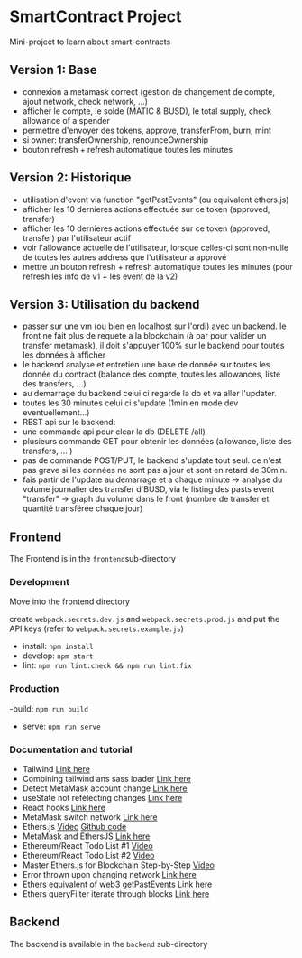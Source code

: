 # SmartContract Project

Mini-project to learn about smart-contracts

## Version 1: Base

- connexion a metamask correct (gestion de changement de compte, ajout network, check network, ...)
- afficher le compte, le solde (MATIC & BUSD), le total supply, check allowance of a spender
- permettre d'envoyer des tokens, approve, transferFrom, burn, mint
- si owner: transferOwnership, renounceOwnership
- bouton refresh + refresh automatique toutes les minutes

## Version 2: Historique

- utilisation d'event via function "getPastEvents" (ou equivalent ethers.js)
- afficher les 10 dernieres actions effectuée sur ce token (approved, transfer)
- afficher les 10 dernieres actions effectuée sur ce token (approved, transfer) par l'utilisateur actif
- voir l'allowance actuelle de l'utilisateur, lorsque celles-ci sont non-nulle de toutes les autres address que l'utilisateur a apprové
- mettre un bouton refresh + refresh automatique toutes les minutes (pour refresh les info de v1 + les event de la v2)

## Version 3: Utilisation du backend
- passer sur une vm (ou bien en localhost sur l'ordi) avec un backend. le front ne fait plus de requete a la blockchain (à par pour valider un transfer metamask), il doit s'appuyer 100% sur le backend pour toutes les données à afficher
- le backend analyse et entretien une base de donnée sur toutes les donnée du contract (balance des compte, toutes les allowances, liste des transfers, ...)
- au demarrage du backend celui ci regarde la db et va aller l'updater.
- toutes les 30 minutes celui ci s'update (1min en mode dev eventuellement...)
- REST api sur le backend: 
- une commande api pour clear la db (DELETE /all)
- plusieurs commande GET pour obtenir les données (allowance, liste des transfers, ... )
- pas de commande POST/PUT, le backend s'update tout seul. ce n'est pas grave si les données ne sont pas a jour et sont en retard de 30min.
- fais partir de l'update au demarrage et a chaque minute
        -> analyse du volume journalier des transfer d'BUSD, via le listing des pasts event "transfer"
        -> graph du volume dans le front (nombre de transfer et quantité transférée chaque jour)

## Frontend

The Frontend is in the `frontend`sub-directory

### Development

Move into the frontend directory

create `webpack.secrets.dev.js` and `webpack.secrets.prod.js` and put the API keys (refer to `webpack.secrets.example.js`) 

- install: `npm install`
- develop: `npm start`
- lint: `npm run lint:check && npm run lint:fix`

### Production

-build: `npm run build`
- serve: `npm run serve`

### Documentation and tutorial

- Tailwind [Link here](https://tailwindcss.com/docs/installation)
- Combining tailwind ans sass loader [Link here](https://stackoverflow.com/questions/55606865/combining-tailwind-css-with-sass-using-webpack)
- Detect MetaMask account change [Link here](https://stackoverflow.com/questions/70663898/my-dapp-doesnt-detect-when-an-user-change-their-metamask-account)
- useState not refélecting changes [Link here](https://stackoverflow.com/questions/54069253/the-usestate-set-method-is-not-reflecting-a-change-immediately)
- React hooks [Link here](https://legacy.reactjs.org/docs/hooks-reference.html#useeffect)
- MetaMask switch network [Link here](https://ethereum.stackexchange.com/questions/117156/how-to-ask-the-metamask-user-to-switch-its-network)
- Ethers.js [Video](https://www.youtube.com/watch?v=yk7nVp5HTCk&t=1470s) [Github code](https://github.com/dappuniversity/ethers_examples/tree/master/examples)
- MetaMask and EthersJS [Link here](https://www.youtube.com/watch?v=swZRo6LFrCw)
- Ethereum/React Todo List #1 [Video](https://www.youtube.com/watch?v=AiWkkj8lSTc)
- Ethereum/React Todo List #2 [Video](https://www.youtube.com/watch?v=mmI5CpMw3gU)
- Master Ethers.js for Blockchain Step-by-Step [Video](https://www.youtube.com/watch?v=yk7nVp5HTCk)
- Error thrown upon changing network [Link here](https://github.com/Uniswap/web3-react/issues/127)
- Ethers equivalent of web3 getPastEvents [Link here](https://github.com/ethers-io/ethers.js/issues/52)
- Ethers queryFilter iterate through blocks [Link here](https://ethereum.stackexchange.com/questions/107590/contract-queryfilterfilter-giving-me-errors-in-ethers-js)

## Backend

The backend is available in the `backend` sub-directory
